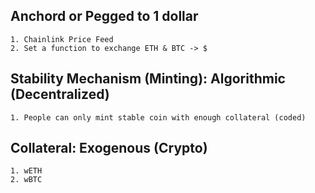 ## Anchord or Pegged to 1 dollar
    1. Chainlink Price Feed
    2. Set a function to exchange ETH & BTC -> $
## Stability Mechanism (Minting): Algorithmic (Decentralized)
    1. People can only mint stable coin with enough collateral (coded)
## Collateral: Exogenous (Crypto)
    1. wETH
    2. wBTC
